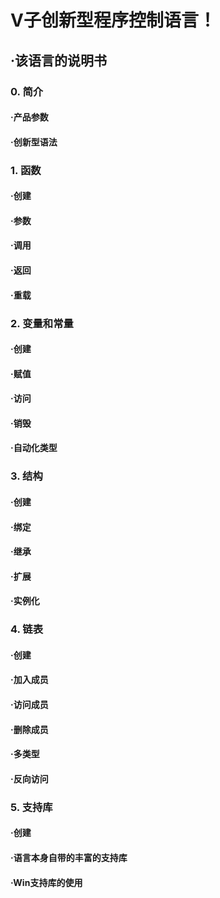 # V子创新型程序控制语言！
## ·该语言的说明书
### 0. 简介
#### ·产品参数
#### ·创新型语法
### 1. 函数
#### ·创建
#### ·参数
#### ·调用
#### ·返回
#### ·重载
### 2. 变量和常量
#### ·创建
#### ·赋值
#### ·访问
#### ·销毁
#### ·自动化类型
### 3. 结构
#### ·创建
#### ·绑定
#### ·继承
#### ·扩展
#### ·实例化
### 4. 链表
#### ·创建
#### ·加入成员
#### ·访问成员
#### ·删除成员
#### ·多类型
#### ·反向访问
### 5. 支持库
#### ·创建
#### ·语言本身自带的丰富的支持库
#### ·Win支持库的使用
